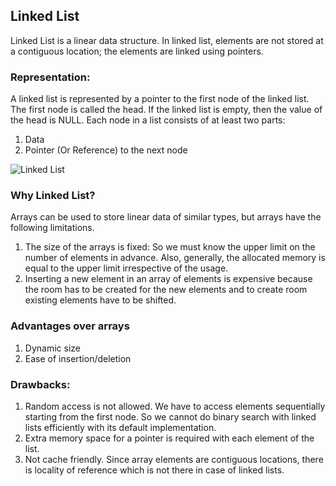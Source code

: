 ## Linked List

Linked List is a linear data structure. In linked list, elements are not stored at a contiguous location; the elements are linked using pointers.

### Representation:
A linked list is represented by a pointer to the first node of the linked list. The first node is called the head. If the linked list is empty, then the value of the head is NULL.
Each node in a list consists of at least two parts:
1. Data
2. Pointer (Or Reference) to the next node

![Linked List](https://upload.wikimedia.org/wikipedia/commons/6/6d/Singly-linked-list.svg)

### Why Linked List?
Arrays can be used to store linear data of similar types, but arrays have the following limitations.

1. The size of the arrays is fixed: So we must know the upper limit on the number of elements in advance. Also, generally, the allocated memory is equal to the upper limit irrespective of the usage.
2. Inserting a new element in an array of elements is expensive because the room has to be created for the new elements and to create room existing elements have to be shifted.

### Advantages over arrays
1. Dynamic size
2. Ease of insertion/deletion

### Drawbacks:
1. Random access is not allowed. We have to access elements sequentially starting from the first node. So we cannot do binary search with linked lists efficiently with its default implementation.
2. Extra memory space for a pointer is required with each element of the list.
3. Not cache friendly. Since array elements are contiguous locations, there is locality of reference which is not there in case of linked lists.
